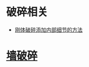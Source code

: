 # 破碎相关

* [刚体破碎添加内部细节的方法](http://blog.sina.com.cn/s/blog_13f902b690102x36h.html)  

# [墙破碎](https://github.com/FofightFong/All_In_One/blob/master/special_effects/fracture/wallFracture.md)
